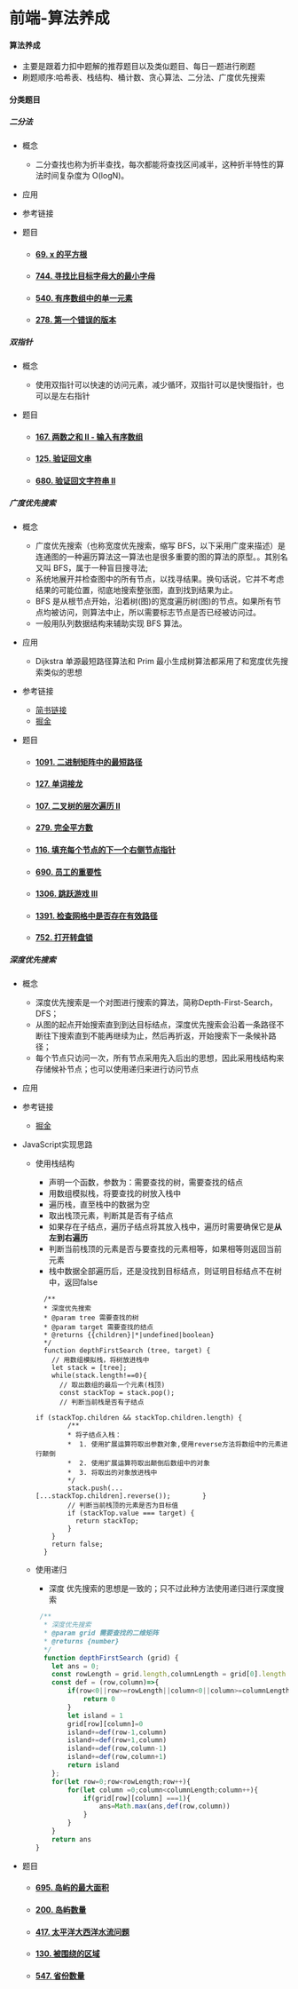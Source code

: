 # 前端-算法养成

#### 算法养成

- 主要是跟着力扣中题解的推荐题目以及类似题目、每日一题进行刷题
- 刷题顺序:哈希表、栈结构、桶计数、贪心算法、二分法、广度优先搜索

#### 分类题目

##### 二分法

- 概念

  - 二分查找也称为折半查找，每次都能将查找区间减半，这种折半特性的算法时间复杂度为 O(logN)。

- 应用

- 参考链接

- 题目

  - #### [69. x 的平方根](https://leetcode-cn.com/problems/sqrtx/)

  - #### [744. 寻找比目标字母大的最小字母](https://leetcode-cn.com/problems/find-smallest-letter-greater-than-target/)

  - #### [540. 有序数组中的单一元素](https://leetcode-cn.com/problems/single-element-in-a-sorted-array/)

  - #### [278. 第一个错误的版本](https://leetcode-cn.com/problems/first-bad-version/)

##### 双指针

- 概念

  - 使用双指针可以快速的访问元素，减少循环，双指针可以是快慢指针，也可以是左右指针

- 题目

  - #### [167. 两数之和 II - 输入有序数组](https://leetcode-cn.com/problems/two-sum-ii-input-array-is-sorted/)

  - #### [125. 验证回文串](https://leetcode-cn.com/problems/valid-palindrome/)

  - #### [680. 验证回文字符串 Ⅱ](https://leetcode-cn.com/problems/valid-palindrome-ii/)

##### 广度优先搜索

- 概念

  - 广度优先搜索（也称宽度优先搜索，缩写 BFS，以下采用广度来描述）是连通图的一种遍历算法这一算法也是很多重要的图的算法的原型。。其别名又叫 BFS，属于一种盲目搜寻法;
  - 系统地展开并检查图中的所有节点，以找寻结果。换句话说，它并不考虑结果的可能位置，彻底地搜索整张图，直到找到结果为止。
  - BFS 是从根节点开始，沿着树(图)的宽度遍历树(图)的节点。如果所有节点均被访问，则算法中止，所以需要标志节点是否已经被访问过。
  - 一般用队列数据结构来辅助实现 BFS 算法。

- 应用

  - Dijkstra 单源最短路径算法和 Prim 最小生成树算法都采用了和宽度优先搜索类似的思想

- 参考链接

  - [简书链接](https://www.jianshu.com/p/bff70b786bb6)
  - [掘金](https://juejin.cn/post/6844904133204377608)

- 题目

  - #### [1091. 二进制矩阵中的最短路径](https://leetcode-cn.com/problems/shortest-path-in-binary-matrix/)

  - #### [127. 单词接龙](https://leetcode-cn.com/problems/word-ladder/)

  - #### [107. 二叉树的层次遍历 II](https://leetcode-cn.com/problems/binary-tree-level-order-traversal-ii/)

  - #### [279. 完全平方数](https://leetcode-cn.com/problems/perfect-squares/)

  - #### [116. 填充每个节点的下一个右侧节点指针](https://leetcode-cn.com/problems/populating-next-right-pointers-in-each-node/)

  - #### [690. 员工的重要性](https://leetcode-cn.com/problems/employee-importance/)

  - #### [1306. 跳跃游戏 III](https://leetcode-cn.com/problems/jump-game-iii/)
  
  - #### [1391. 检查网格中是否存在有效路径](https://leetcode-cn.com/problems/check-if-there-is-a-valid-path-in-a-grid/)
  
  - #### [752. 打开转盘锁](https://leetcode-cn.com/problems/open-the-lock/)

##### 深度优先搜索

- 概念

  - 深度优先搜索是一个对图进行搜索的算法，简称Depth-First-Search，DFS；
  - 从图的起点开始搜索直到到达目标结点，深度优先搜索会沿着一条路径不断往下搜索直到不能再继续为止，然后再折返，开始搜索下一条候补路径；
  - 每个节点只访问一次，所有节点采用先入后出的思想，因此采用栈结构来存储候补节点；也可以使用递归来进行访问节点

- 应用

- 参考链接

  - [掘金](https://juejin.cn/post/6844904142658338830)

- JavaScript实现思路

  - 使用栈结构

    - 声明一个函数，参数为：需要查找的树，需要查找的结点
    - 用数组模拟栈，将要查找的树放入栈中
    - 遍历栈，直至栈中的数据为空
    - 取出栈顶元素，判断其是否有子结点
    - 如果存在子结点，遍历子结点将其放入栈中，遍历时需要确保它是**从左到右遍历**
    - 判断当前栈顶的元素是否与要查找的元素相等，如果相等则返回当前元素
    - 栈中数据全部遍历后，还是没找到目标结点，则证明目标结点不在树中，返回false

    ```
      /** 
      * 深度优先搜索 
      * @param tree 需要查找的树 
      * @param target 需要查找的结点 
      * @returns {{children}|*|undefined|boolean} 
      */
      function depthFirstSearch (tree, target) {    
        // 用数组模拟栈，将树放进栈中    
        let stack = [tree];    
        while(stack.length!==0){       
          // 取出数组的最后一个元素(栈顶)        
          const stackTop = stack.pop();        
          // 判断当前栈是否有子结点        
          if (stackTop.children && stackTop.children.length) {            
            /**            
            * 将子结点入栈：            
            *  1. 使用扩展运算符取出参数对象,使用reverse方法将数组中的元素进行颠倒            
            *  2. 使用扩展运算符取出颠倒后数组中的对象             
            *  3. 将取出的对象放进栈中             
            */           
            stack.push(...[...stackTop.children].reverse());        }       
            // 判断当前栈顶的元素是否为目标值        
            if (stackTop.value === target) {            
              return stackTop;        
            }    
        }    
        return false;
      }
    ```

  - 使用递归

    - 深度 优先搜索的思想是一致的；只不过此种方法使用递归进行深度搜索

    ```javascript
     /** 
      * 深度优先搜索 
      * @param grid 需要查找的二维矩阵
      * @returns {number} 
      */
      function depthFirstSearch (grid) {    
        let ans = 0;
        const rowLength = grid.length,columnLength = grid[0].length
        const def = (row,column)=>{
            if(row<0||row>=rowLength||column<0||column>=columnLength||grid[row][column] === 0){
                return 0
            }
            let island = 1
            grid[row][column]=0
            island+=def(row-1,column)
            island+=def(row+1,column)
            island+=def(row,column-1)
            island+=def(row,column+1)
            return island
        };
        for(let row=0;row<rowLength;row++){
            for(let column =0;column<columnLength;column++){
                if(grid[row][column] ===1){
                    ans=Math.max(ans,def(row,column))
                }
            }
        }
        return ans
    }
    ```

    

  

- 题目

  - #### [695. 岛屿的最大面积](https://leetcode-cn.com/problems/max-area-of-island/)
  
  - #### [200. 岛屿数量](https://leetcode-cn.com/problems/number-of-islands/)
  
  - #### [417. 太平洋大西洋水流问题](https://leetcode-cn.com/problems/pacific-atlantic-water-flow/)
  
  - #### [130. 被围绕的区域](https://leetcode-cn.com/problems/surrounded-regions/)
  
  - #### [547. 省份数量](https://leetcode-cn.com/problems/number-of-provinces/)
